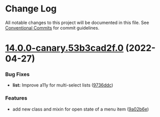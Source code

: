 # Change Log

All notable changes to this project will be documented in this file.
See [Conventional Commits](https://conventionalcommits.org) for commit guidelines.

# [14.0.0-canary.53b3cad2f.0](https://github.com/material-components/material-components-web/compare/v13.0.0...v14.0.0-canary.53b3cad2f.0) (2022-04-27)


### Bug Fixes

* **list:** Improve a11y for multi-select lists ([9736ddc](https://github.com/material-components/material-components-web/commit/9736ddce9c12f5485e746984225919568541e88d))


### Features

* add new class and mixin for open state of a menu item ([9a02b6e](https://github.com/material-components/material-components-web/commit/9a02b6ef8e8f235c7bd07cd8c6ce9078a46dbb78))
